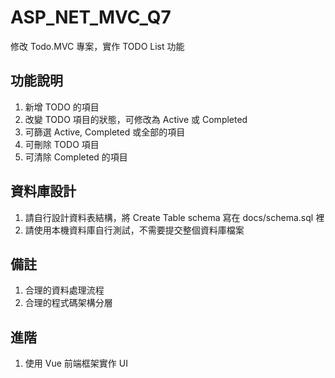 # ASP_NET_MVC_Q7

修改 Todo.MVC 專案，實作 TODO List 功能

## 功能說明

1. 新增 TODO 的項目
2. 改變 TODO 項目的狀態，可修改為 Active 或 Completed
3. 可篩選 Active, Completed 或全部的項目
4. 可刪除 TODO 項目
5. 可清除 Completed 的項目

## 資料庫設計

1. 請自行設計資料表結構，將 Create Table schema 寫在 docs/schema.sql 裡
2. 請使用本機資料庫自行測試，不需要提交整個資料庫檔案

## 備註

1. 合理的資料處理流程
2. 合理的程式碼架構分層


## 進階

1. 使用 Vue 前端框架實作 UI 


